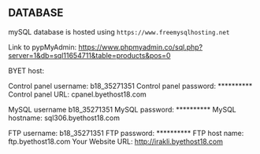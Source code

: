 ## DATABASE

mySQL database is hosted using ```https://www.freemysqlhosting.net```

Link to pypMyAdmin: https://www.phpmyadmin.co/sql.php?server=1&db=sql11654711&table=products&pos=0


BYET host:

Control panel username:	b18_35271351
Control panel password:	**********
Control panel URL:	cpanel.byethost18.com

MySQL username	b18_35271351
MySQL password:	**********
MySQL hostname:	sql306.byethost18.com

FTP username:	b18_35271351
FTP password:	**********
FTP host name:	ftp.byethost18.com
Your Website URL:	http://irakli.byethost18.com


